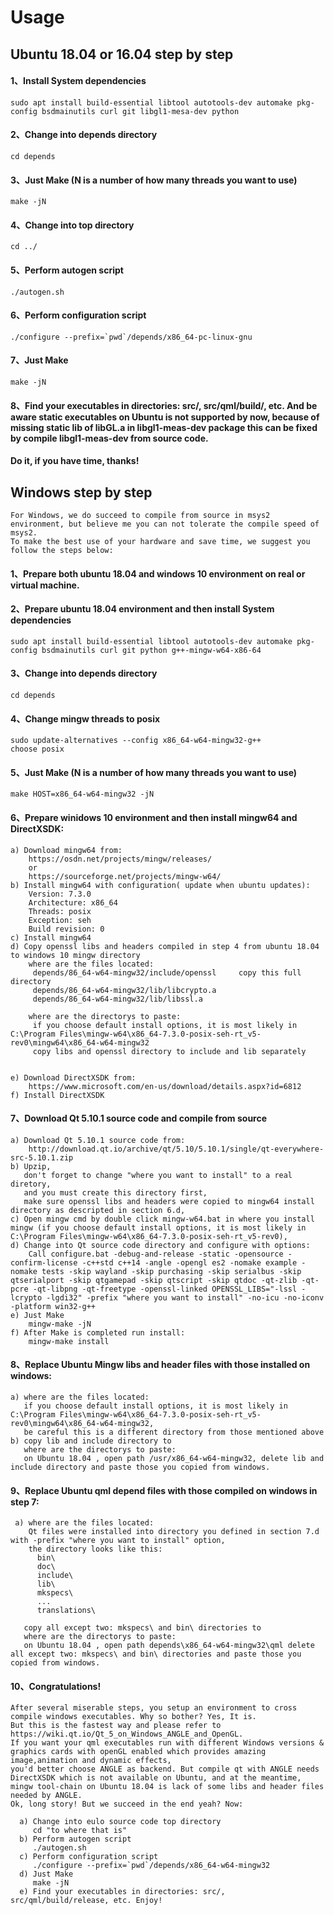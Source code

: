 # Usage

## Ubuntu 18.04 or 16.04 step by step

#### 1、Install System dependencies
    sudo apt install build-essential libtool autotools-dev automake pkg-config bsdmainutils curl git libgl1-mesa-dev python
#### 2、Change into depends directory
    cd depends
#### 3、Just Make (N is a number of how many threads you want to use)
    make -jN
#### 4、Change into top directory
    cd ../
#### 5、Perform autogen script
    ./autogen.sh
#### 6、Perform configuration script
    ./configure --prefix=`pwd`/depends/x86_64-pc-linux-gnu
#### 7、Just Make
    make -jN
#### 8、Find your executables in directories: src/, src/qml/build/, etc. And be aware static executables on Ubuntu is not supported by now, because of missing static lib of libGL.a in libgl1-meas-dev package this can be fixed by compile libgl1-meas-dev from source code.  
#### Do it, if you have time, thanks!



## Windows step by step

    For Windows, we do succeed to compile from source in msys2 environment, but believe me you can not tolerate the compile speed of msys2.  
    To make the best use of your hardware and save time, we suggest you follow the steps below:

#### 1、Prepare both ubuntu 18.04 and windows 10 environment on real or virtual machine.

#### 2、Prepare ubuntu 18.04 environment and then install System dependencies
    sudo apt install build-essential libtool autotools-dev automake pkg-config bsdmainutils curl git python g++-mingw-w64-x86-64

#### 3、Change into depends directory
    cd depends
    
#### 4、Change mingw threads to posix
    sudo update-alternatives --config x86_64-w64-mingw32-g++  
    choose posix

#### 5、Just Make (N is a number of how many threads you want to use)
    make HOST=x86_64-w64-mingw32 -jN

#### 6、Prepare winidows 10 environment and then install mingw64 and DirectXSDK:
    a) Download mingw64 from:  
        https://osdn.net/projects/mingw/releases/  
        or  
        https://sourceforge.net/projects/mingw-w64/  
    b) Install mingw64 with configuration( update when ubuntu updates):  
        Version: 7.3.0  
        Architecture: x86_64  
        Threads: posix  
        Exception: seh  
        Build revision: 0  
    c) Install mingw64  
    d) Copy openssl libs and headers compiled in step 4 from ubuntu 18.04 to windows 10 mingw directory  
        where are the files located:   
         depends/86_64-w64-mingw32/include/openssl     copy this full directory  
         depends/86_64-w64-mingw32/lib/libcrypto.a  
         depends/86_64-w64-mingw32/lib/libssl.a  

        where are the directorys to paste:  
         if you choose default install options, it is most likely in C:\Program Files\mingw-w64\x86_64-7.3.0-posix-seh-rt_v5-rev0\mingw64\x86_64-w64-mingw32  
         copy libs and openssl directory to include and lib separately   


    e) Download DirectXSDK from:   
        https://www.microsoft.com/en-us/download/details.aspx?id=6812  
    f) Install DirectXSDK  

#### 7、Download Qt 5.10.1 source code and compile from source 
    a) Download Qt 5.10.1 source code from:   
        http://download.qt.io/archive/qt/5.10/5.10.1/single/qt-everywhere-src-5.10.1.zip  
    b) Upzip,   
       don't forget to change "where you want to install" to a real diretory,  
       and you must create this directory first,  
       make sure openssl libs and headers were copied to mingw64 install directory as descripted in section 6.d,  
    c) Open mingw cmd by double click mingw-w64.bat in where you install mingw (if you choose default install options, it is most likely in C:\Program Files\mingw-w64\x86_64-7.3.0-posix-seh-rt_v5-rev0),  
    d) Change into Qt source code directory and configure with options:  
        Call configure.bat -debug-and-release -static -opensource -confirm-license -c++std c++14 -angle -opengl es2 -nomake example -nomake tests -skip wayland -skip purchasing -skip serialbus -skip qtserialport -skip qtgamepad -skip qtscript -skip qtdoc -qt-zlib -qt-pcre -qt-libpng -qt-freetype -openssl-linked OPENSSL_LIBS="-lssl -lcrypto -lgdi32" -prefix "where you want to install" -no-icu -no-iconv -platform win32-g++  
    e) Just Make  
        mingw-make -jN  
    f) After Make is completed run install:  
        mingw-make install   

#### 8、Replace Ubuntu Mingw libs and header files with those installed on windows:
    a) where are the files located:   
       if you choose default install options, it is most likely in C:\Program Files\mingw-w64\x86_64-7.3.0-posix-seh-rt_v5-rev0\mingw64\x86_64-w64-mingw32,  
       be careful this is a different directory from those mentioned above  
    b) copy lib and include directory to   
       where are the directorys to paste:  
       on Ubuntu 18.04 , open path /usr/x86_64-w64-mingw32, delete lib and include directory and paste those you copied from windows. 

#### 9、Replace Ubuntu qml depend files with those compiled on windows in step 7:
     a) where are the files located:   
        Qt files were installed into directory you defined in section 7.d with -prefix "where you want to install" option,
        the directory looks like this:  
          bin\  
          doc\  
          include\  
          lib\  
          mkspecs\  
          ...  
          translations\  

       copy all except two: mkspecs\ and bin\ directories to   
       where are the directorys to paste:  
       on Ubuntu 18.04 , open path depends\x86_64-w64-mingw32\qml delete all except two: mkspecs\ and bin\ directories and paste those you copied from windows.   

#### 10、Congratulations!  
    After several miserable steps, you setup an environment to cross compile windows executables. Why so bother? Yes, It is.   
    But this is the fastest way and please refer to https://wiki.qt.io/Qt_5_on_Windows_ANGLE_and_OpenGL.  
    If you want your qml executables run with different Windows versions & graphics cards with openGL enabled which provides amazing image,animation and dynamic effects,  
    you'd better choose ANGLE as backend. But compile qt with ANGLE needs DirectXSDK which is not available on Ubuntu, and at the meantime, mingw tool-chain on Ubuntu 18.04 is lack of some libs and header files needed by ANGLE.  
    Ok, long story! But we succeed in the end yeah? Now:  

      a) Change into eulo source code top directory  
         cd "to where that is"  
      b) Perform autogen script  
         ./autogen.sh  
      c) Perform configuration script  
         ./configure --prefix=`pwd`/depends/x86_64-w64-mingw32  
      d) Just Make  
         make -jN  
      e) Find your executables in directories: src/, src/qml/build/release, etc. Enjoy!  








